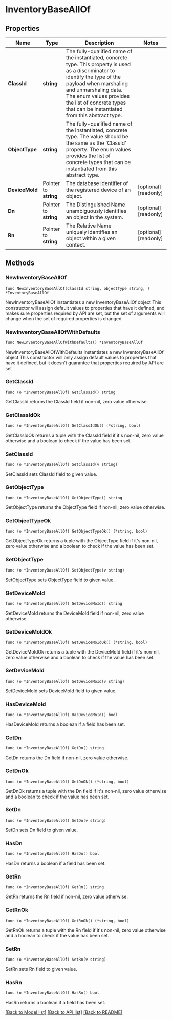 # InventoryBaseAllOf

## Properties

Name | Type | Description | Notes
------------ | ------------- | ------------- | -------------
**ClassId** | **string** | The fully-qualified name of the instantiated, concrete type. This property is used as a discriminator to identify the type of the payload when marshaling and unmarshaling data. The enum values provides the list of concrete types that can be instantiated from this abstract type. | 
**ObjectType** | **string** | The fully-qualified name of the instantiated, concrete type. The value should be the same as the &#39;ClassId&#39; property. The enum values provides the list of concrete types that can be instantiated from this abstract type. | 
**DeviceMoId** | Pointer to **string** | The database identifier of the registered device of an object. | [optional] [readonly] 
**Dn** | Pointer to **string** | The Distinguished Name unambiguously identifies an object in the system. | [optional] [readonly] 
**Rn** | Pointer to **string** | The Relative Name uniquely identifies an object within a given context. | [optional] [readonly] 

## Methods

### NewInventoryBaseAllOf

`func NewInventoryBaseAllOf(classId string, objectType string, ) *InventoryBaseAllOf`

NewInventoryBaseAllOf instantiates a new InventoryBaseAllOf object
This constructor will assign default values to properties that have it defined,
and makes sure properties required by API are set, but the set of arguments
will change when the set of required properties is changed

### NewInventoryBaseAllOfWithDefaults

`func NewInventoryBaseAllOfWithDefaults() *InventoryBaseAllOf`

NewInventoryBaseAllOfWithDefaults instantiates a new InventoryBaseAllOf object
This constructor will only assign default values to properties that have it defined,
but it doesn't guarantee that properties required by API are set

### GetClassId

`func (o *InventoryBaseAllOf) GetClassId() string`

GetClassId returns the ClassId field if non-nil, zero value otherwise.

### GetClassIdOk

`func (o *InventoryBaseAllOf) GetClassIdOk() (*string, bool)`

GetClassIdOk returns a tuple with the ClassId field if it's non-nil, zero value otherwise
and a boolean to check if the value has been set.

### SetClassId

`func (o *InventoryBaseAllOf) SetClassId(v string)`

SetClassId sets ClassId field to given value.


### GetObjectType

`func (o *InventoryBaseAllOf) GetObjectType() string`

GetObjectType returns the ObjectType field if non-nil, zero value otherwise.

### GetObjectTypeOk

`func (o *InventoryBaseAllOf) GetObjectTypeOk() (*string, bool)`

GetObjectTypeOk returns a tuple with the ObjectType field if it's non-nil, zero value otherwise
and a boolean to check if the value has been set.

### SetObjectType

`func (o *InventoryBaseAllOf) SetObjectType(v string)`

SetObjectType sets ObjectType field to given value.


### GetDeviceMoId

`func (o *InventoryBaseAllOf) GetDeviceMoId() string`

GetDeviceMoId returns the DeviceMoId field if non-nil, zero value otherwise.

### GetDeviceMoIdOk

`func (o *InventoryBaseAllOf) GetDeviceMoIdOk() (*string, bool)`

GetDeviceMoIdOk returns a tuple with the DeviceMoId field if it's non-nil, zero value otherwise
and a boolean to check if the value has been set.

### SetDeviceMoId

`func (o *InventoryBaseAllOf) SetDeviceMoId(v string)`

SetDeviceMoId sets DeviceMoId field to given value.

### HasDeviceMoId

`func (o *InventoryBaseAllOf) HasDeviceMoId() bool`

HasDeviceMoId returns a boolean if a field has been set.

### GetDn

`func (o *InventoryBaseAllOf) GetDn() string`

GetDn returns the Dn field if non-nil, zero value otherwise.

### GetDnOk

`func (o *InventoryBaseAllOf) GetDnOk() (*string, bool)`

GetDnOk returns a tuple with the Dn field if it's non-nil, zero value otherwise
and a boolean to check if the value has been set.

### SetDn

`func (o *InventoryBaseAllOf) SetDn(v string)`

SetDn sets Dn field to given value.

### HasDn

`func (o *InventoryBaseAllOf) HasDn() bool`

HasDn returns a boolean if a field has been set.

### GetRn

`func (o *InventoryBaseAllOf) GetRn() string`

GetRn returns the Rn field if non-nil, zero value otherwise.

### GetRnOk

`func (o *InventoryBaseAllOf) GetRnOk() (*string, bool)`

GetRnOk returns a tuple with the Rn field if it's non-nil, zero value otherwise
and a boolean to check if the value has been set.

### SetRn

`func (o *InventoryBaseAllOf) SetRn(v string)`

SetRn sets Rn field to given value.

### HasRn

`func (o *InventoryBaseAllOf) HasRn() bool`

HasRn returns a boolean if a field has been set.


[[Back to Model list]](../README.md#documentation-for-models) [[Back to API list]](../README.md#documentation-for-api-endpoints) [[Back to README]](../README.md)


